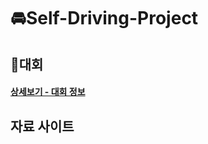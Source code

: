 # 🚘Self-Driving-Project

## 🏁대회
#### <a href="https://github.com/PJmin2/Self-Driving-Project/wiki/%EB%8C%80%ED%9A%8C%EC%A0%95%EB%B3%B4" >상세보기 - 대회 정보</a>

## 자료 사이트
